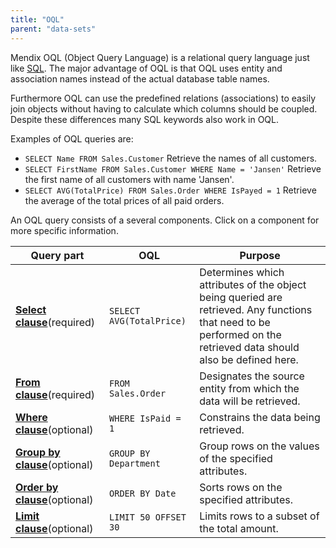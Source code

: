 ```yaml
---
title: "OQL"
parent: "data-sets"
---
```



Mendix OQL (Object Query Language) is a relational query language just like [SQL](http://en.wikipedia.org/wiki/Sql). The major advantage of OQL is that OQL uses entity and association names instead of the actual database table names.

Furthermore OQL can use the predefined relations (associations) to easily join objects without having to calculate which columns should be coupled. Despite these differences many SQL keywords also work in OQL.

Examples of OQL queries are:

*   `SELECT Name FROM Sales.Customer`
    Retrieve the names of all customers.
*   `SELECT FirstName FROM Sales.Customer WHERE Name = 'Jansen'`
    Retrieve the first name of all customers with name 'Jansen'.
*   `SELECT AVG(TotalPrice) FROM Sales.Order WHERE IsPayed = 1`
    Retrieve the average of the total prices of all paid orders.

An OQL query consists of a several components. Click on a component for more specific information.

Query part                                           | OQL                      | Purpose
---------------------------------------------------- | ------------------------ | -----------------------------------------------------------------------------------------------------------------------------------------------------------------
**[Select clause](oql-select-clause)**(required)     | `SELECT AVG(TotalPrice)` | Determines which attributes of the object being queried are retrieved. Any functions that need to be performed on the retrieved data should also be defined here.
**[From clause](oql-from-clause)**(required)         | `FROM Sales.Order`       | Designates the source entity from which the data will be retrieved.
**[Where clause](oql-where-clause)**(optional)       | `WHERE IsPaid = 1`       | Constrains the data being retrieved.
**[Group by clause](oql-group-by-clause)**(optional) | `GROUP BY Department`    | Group rows on the values of the specified attributes.
**[Order by clause](oql-order-by-clause)**(optional) | `ORDER BY Date`          | Sorts rows on the specified attributes.
**[Limit clause](oql-limit-clause)**(optional)       | `LIMIT 50 OFFSET 30`     | Limits rows to a subset of the total amount.
